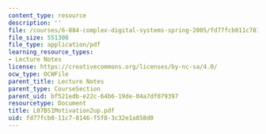 ```yaml
---
content_type: resource
description: ''
file: /courses/6-884-complex-digital-systems-spring-2005/fd77fcb011c78146f5f83c32e1a858d0_L07BS1Motivation2up.pdf
file_size: 551308
file_type: application/pdf
learning_resource_types:
- Lecture Notes
license: https://creativecommons.org/licenses/by-nc-sa/4.0/
ocw_type: OCWFile
parent_title: Lecture Notes
parent_type: CourseSection
parent_uid: bf521edb-e22c-64b6-19de-04a7df079397
resourcetype: Document
title: L07BS1Motivation2up.pdf
uid: fd77fcb0-11c7-8146-f5f8-3c32e1a858d0
---
```

